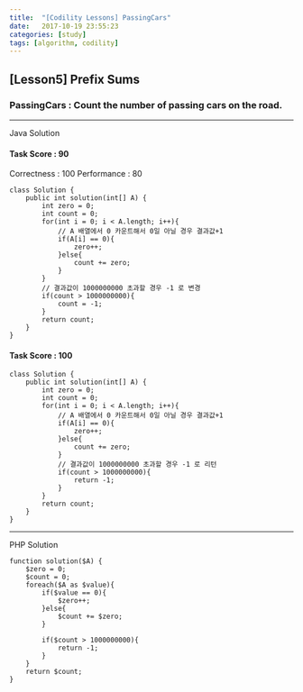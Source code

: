```yaml
---
title:  "[Codility Lessons] PassingCars"
date:   2017-10-19 23:55:23
categories: [study]
tags: [algorithm, codility]
---
```

## [Lesson5] Prefix Sums  
###  PassingCars : Count the number of passing cars on the road.  
---
Java Solution
#### Task Score : 90   
Correctness : 100 	Performance : 80  
```
class Solution {
    public int solution(int[] A) {
        int zero = 0;
        int count = 0;
        for(int i = 0; i < A.length; i++){
            // A 배열에서 0 카운트해서 0일 아닐 경우 결과값+1
            if(A[i] == 0){
                zero++;
            }else{
                count += zero;
            }
        }
        // 결과값이 1000000000 초과할 경우 -1 로 변경
        if(count > 1000000000){
            count = -1;    
        }
        return count;
    }
}
```
#### Task Score : 100  
```
class Solution {
    public int solution(int[] A) {
        int zero = 0;
        int count = 0;
        for(int i = 0; i < A.length; i++){
            // A 배열에서 0 카운트해서 0일 아닐 경우 결과값+1
            if(A[i] == 0){
                zero++;    
            }else{
                count += zero;
            }
            // 결과값이 1000000000 초과할 경우 -1 로 리턴
            if(count > 1000000000){
                return -1;  
            }
        }
        return count;
    }
}
```

---
PHP Solution  
```
function solution($A) {
    $zero = 0;
    $count = 0;
    foreach($A as $value){
        if($value == 0){
            $zero++;    
        }else{
            $count += $zero;    
        }

        if($count > 1000000000){
            return -1;    
        }
    }
    return $count;
}
```
